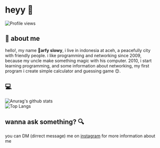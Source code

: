 # heyy :wave:
![Profile views](https://gpvc.arturio.dev/slowy07)

## :boy: about me 
hello!, my name :boy:**arfy slowy**, i live in indonesia at aceh, a peacefully city with friendly people. i like programming and networking since 2009, because my uncle make something magic with his computer. 2010, i start learning programming, and some information about networking, my first program i create simple calculator and guessing game :blush:.
## :computer:
![Anurag's github stats](https://github-readme-stats.vercel.app/api?username=slowy07&show_icons=true&theme=bear)\
![Top Langs](https://github-readme-stats.vercel.app/api/top-langs/?username=slowy07&langs_count=3)

## wanna ask something? :mag:
you can DM (dirrect message) me on [instagram](https://instagram.com/arfy.slowy) for more information about me
